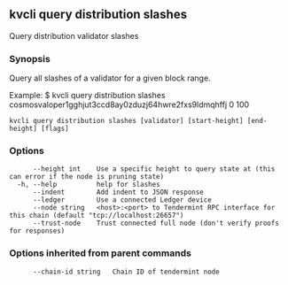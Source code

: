 <!--
title: slashes
-->
## kvcli query distribution slashes

Query distribution validator slashes

### Synopsis

Query all slashes of a validator for a given block range.

Example:
$ kvcli query distribution slashes cosmosvaloper1gghjut3ccd8ay0zduzj64hwre2fxs9ldmqhffj 0 100

```
kvcli query distribution slashes [validator] [start-height] [end-height] [flags]
```

### Options

```
      --height int    Use a specific height to query state at (this can error if the node is pruning state)
  -h, --help          help for slashes
      --indent        Add indent to JSON response
      --ledger        Use a connected Ledger device
      --node string   <host>:<port> to Tendermint RPC interface for this chain (default "tcp://localhost:26657")
      --trust-node    Trust connected full node (don't verify proofs for responses)
```

### Options inherited from parent commands

```
      --chain-id string   Chain ID of tendermint node
```

